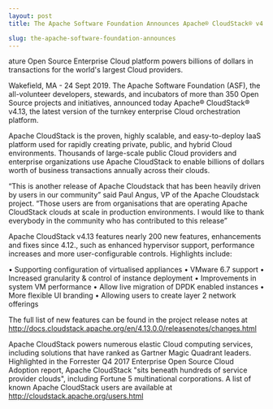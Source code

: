 ```yaml
---
layout: post
title: The Apache Software Foundation Announces Apache® CloudStack® v4.13

slug: the-apache-software-foundation-announces
---
```

ature Open Source Enterprise Cloud platform powers billions of dollars in transactions for the world's largest Cloud providers.

Wakefield, MA - 24 Sept 2019.  The Apache Software Foundation (ASF), the all-volunteer developers, stewards, and incubators of more than 350 Open Source projects and initiatives, announced today Apache® CloudStack® v4.13, the latest version of the turnkey enterprise Cloud orchestration platform.

Apache CloudStack is the proven, highly scalable, and easy-to-deploy IaaS platform used for rapidly creating private, public, and hybrid Cloud environments. Thousands of large-scale public Cloud providers and enterprise organizations use Apache CloudStack to enable billions of dollars worth of business transactions annually across their clouds.

“This is another release of Apache Cloudstack that has been heavily driven by users in our community” said Paul Angus, VP  of the  Apache Cloudstack project. “Those users are from organisations that are operating Apache CloudStack clouds at scale in production environments. I would like to thank everybody in the community who has contributed to this release”

Apache CloudStack v4.13 features nearly 200 new features, enhancements and fixes since 4.12., such as enhanced hypervisor support, performance increases and more user-configurable controls.  Highlights include:

•	Supporting configuration of virtualised appliances
•	VMware 6.7 support
•	Increased granularity & control of instance  deployment
•	Improvements in system VM performance 
•	Allow live migration of DPDK enabled instances
•	More flexible UI branding 
•	Allowing users to create layer 2 network offerings

The full list of new features can be found in the project release notes at http://docs.cloudstack.apache.org/en/4.13.0.0/releasenotes/changes.html

Apache CloudStack powers numerous elastic Cloud computing services, including solutions that have ranked as Gartner Magic Quadrant leaders. Highlighted in the Forrester Q4 2017 Enterprise Open Source Cloud Adoption report, Apache CloudStack "sits beneath hundreds of service provider clouds", including Fortune 5 multinational corporations. A list of known Apache CloudStack users are available at http://cloudstack.apache.org/users.html
